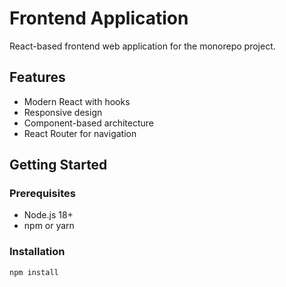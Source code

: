 # Frontend Application

React-based frontend web application for the monorepo project.

## Features

- Modern React with hooks
- Responsive design
- Component-based architecture
- React Router for navigation

## Getting Started

### Prerequisites

- Node.js 18+
- npm or yarn

### Installation

```bash
npm install
